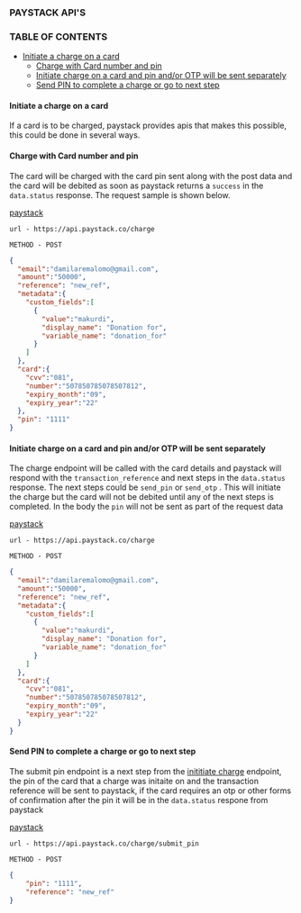 ### PAYSTACK API'S

### TABLE OF CONTENTS

- [Initiate a charge on a card](#initiate-a-charge-on-a-card)
  - [Charge with Card number and pin](#charge-with-card-number-and-pin)
  - [Initiate charge on a card and pin and/or OTP will be sent separately](#initiate-charge-on-a-card-and-pin-and/or-otp-will-be-sent-separately)
  - [Send PIN to complete a charge or go to next step](#send-pin-to-complete-a-charge-or-go-to-next-step)

#### Initiate a charge on a card

If a card is to be charged, paystack provides apis that makes this possible, this could be done in several ways.

#### Charge with Card number and pin

The card will be charged with the card pin sent along with the post data and the card will be debited as soon as paystack returns a `success` in the `data.status` response. The request sample is shown below.

[paystack](https://paystack.com/docs/api/#charge-create)

`url - https://api.paystack.co/charge`

`METHOD - POST`

```json
{
  "email":"damilaremalomo@gmail.com",
  "amount":"50000",
  "reference": "new_ref",
  "metadata":{
    "custom_fields":[
      {
        "value":"makurdi",
        "display_name": "Donation for",
        "variable_name": "donation_for"
      }
    ]
  },
  "card":{
    "cvv":"081",
    "number":"507850785078507812",
    "expiry_month":"09",
    "expiry_year":"22"
  },
  "pin": "1111"
}
```



#### Initiate charge on a card and pin and/or OTP will be sent separately

The charge endpoint will be called with the card details and paystack will respond with the `transaction_reference` and  next steps in the `data.status` response. The next steps could be `send_pin` or `send_otp` . This will initiate the charge but the card will not be debited until any of the next steps is completed. In the body the `pin` will not be sent as part of the request data

[paystack](https://paystack.com/docs/api/#charge-create)

`url - https://api.paystack.co/charge`

`METHOD - POST`

```json
{
  "email":"damilaremalomo@gmail.com",
  "amount":"50000",
  "reference": "new_ref",
  "metadata":{
    "custom_fields":[
      {
        "value":"makurdi",
        "display_name": "Donation for",
        "variable_name": "donation_for"
      }
    ]
  },
  "card":{
    "cvv":"081",
    "number":"507850785078507812",
    "expiry_month":"09",
    "expiry_year":"22"
  }
}
```



#### Send PIN to complete a charge or go to next step

The submit pin endpoint is a next step from the [inititiate charge](#initiate-charge-on-a-card-and-pin-and/or-otp-will-be-sent-separately) endpoint, the pin of the card that a charge was initaite on and the transaction reference will be sent to paystack, if the card requires an otp or other forms of confirmation after the pin  it will be in the `data.status` respone from paystack

[paystack](https://paystack.com/docs/api/#charge-submit-pin)

`url - https://api.paystack.co/charge/submit_pin`

`METHOD - POST`

```json
{
    "pin": "1111",
    "reference": "new_ref"
}
```

